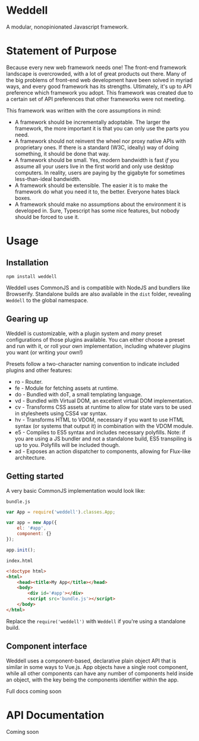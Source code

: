 # Weddell
A modular, nonopinionated Javascript framework.

# Statement of Purpose
Because every new web framework needs one! The front-end framework landscape is overcrowded, with a lot of great products out there. Many of the big problems of front-end web development have been solved in myriad ways, and every good framework has its strengths. Ultimately, it's up to API preference which framework you adopt. This framework was created due to a certain set of API preferences that other frameworks were not meeting.

This framework was written with the core assumptions in mind:

* A framework should be incrementally adoptable. The larger the framework, the more important it is that you can only use the parts you need.
* A framework should not reinvent the wheel nor proxy native APIs with proprietary ones. If there is a standard (W3C, ideally) way of doing something, it should be done that way.
* A framework should be small. Yes, modern bandwidth is fast _if_ you assume all your users live in the first world and only use desktop computers. In reality, users are paying by the gigabyte for sometimes less-than-ideal bandwidth.
* A framework should be extensible. The easier it is to make the framework do what you need it to, the better. Everyone hates black boxes.
* A framework should make no assumptions about the environment it is developed in. Sure, Typescript has some nice features, but nobody should be forced to use it.

# Usage

## Installation

```
npm install weddell
```

Weddell uses CommonJS and is compatible with NodeJS and bundlers like Browserify. Standalone builds are also available in the `dist` folder, revealing `Weddell` to the global namespace.

## Gearing up
Weddell is customizable, with a plugin system and _many_ preset configurations of those plugins available. You can either choose a preset and run with it, or roll your own implementation, including whatever plugins you want (or writing your own!)

Presets follow a two-character naming convention to indicate included plugins and other features:

* ro - Router.
* fe - Module for fetching assets at runtime.
* do - Bundled with doT, a small templating language.
* vd - Bundled with Virtual DOM, an excellent virtual DOM implementation.
* cv - Transforms CSS assets at runtime to allow for state vars to be used in stylesheets using CSS4 var syntax.
* hv - Transforms HTML to VDOM, necessary if you want to use HTML syntax (or systems that output it) in combination with the VDOM module.
* e5 - Compiles to ES5 syntax and includes necessary polyfills. Note: if you are using a JS bundler and not a standalone build, ES5 transpiling is up to you. Polyfills will be included though.
* ad - Exposes an action dispatcher to components, allowing for Flux-like architecture.

## Getting started
A very basic CommonJS implementation would look like:

`bundle.js`
```javascript
var App = require('weddell').classes.App;

var app = new App({
    el: '#app',
    component: {}
});

app.init();
```
`index.html`
```html
<!doctype html>
<html>
    <head><title>My App</title></head>
    <body>
        <div id='#app'></div>
        <script src='bundle.js'></script>
    </body>
</html>
```

Replace the `require('weddell')` with `Weddell` if you're using a standalone build.

## Component interface

Weddell uses a component-based, declarative plain object API that is similar in some ways to Vue.js. App objects have a single root component, while all other components can have any number of components held inside an object, with the key being the components identifier within the app.

Full docs coming soon

# API Documentation
Coming soon
